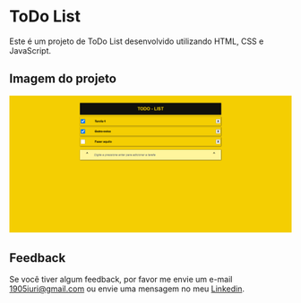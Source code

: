 # ToDo List

Este é um projeto de ToDo List desenvolvido utilizando HTML, CSS e JavaScript.

## Imagem do projeto

![Imagem do projeto.](https://github.com/iuricontarelli/todo-list/blob/main/img/screencapture.png)

## Feedback

Se você tiver algum feedback, por favor me envie um e-mail 1905iuri@gmail.com ou envie uma mensagem no meu [Linkedin](https://www.linkedin.com/in/iuricontarelli/).

